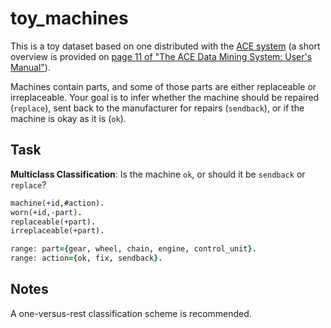 # toy_machines

This is a toy dataset based on one distributed with the
[ACE system](https://dtai.cs.kuleuven.be/ACE/doc/) (a short overview is provided
on [page 11 of "The ACE Data Mining System: User's Manual"](https://dtai.cs.kuleuven.be/ACE/doc/ACEuser-1.2.16.pdf#page=11)).

Machines contain parts, and some of those parts are either replaceable or
irreplaceable. Your goal is to infer whether the machine should be repaired
(`replace`), sent back to the manufacturer for repairs (`sendback`), or if the
machine is okay as it is (`ok`).

## Task

**Multiclass Classification**: Is the machine `ok`, or should it be `sendback`
or `replace`?

```prolog
machine(+id,#action).
worn(+id,-part).
replaceable(+part).
irreplaceable(+part).

range: part={gear, wheel, chain, engine, control_unit}.
range: action={ok, fix, sendback}.
```

## Notes

A one-versus-rest classification scheme is recommended.
